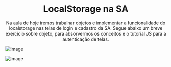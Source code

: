 <h1 align = "center">  LocalStorage na SA </h1>
 
<p align = "center"> Na aula de hoje iremos trabalhar objetos e implementar a funcionalidade do localstorage nas telas de login e cadastro da SA. Segue abaixo um breve exercício sobre objeto, para absorvermos os conceitos e o tutorial JS para a autenticação de telas. </p>

![image](https://github.com/user-attachments/assets/8c2c46ca-f005-410d-bc9c-98e66d5397d3)

![image](https://github.com/user-attachments/assets/b42d6848-1721-4671-85d6-8105746ef45d)
